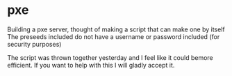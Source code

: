 # pxe
Building a pxe server, thought of making a script that can make one by itself
The preseeds included do not have a username or password included (for security purposes)

The script was thrown together yesterday and I feel like it could bemore efficient. If you want to help with this I will gladly accept it.
